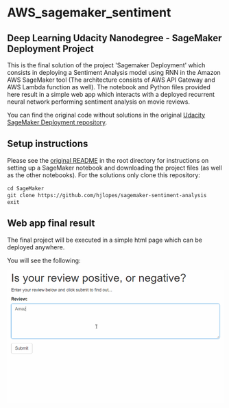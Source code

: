 # AWS_sagemaker_sentiment

## Deep Learning Udacity Nanodegree - SageMaker Deployment Project


This is the final solution of the project 'Sagemaker Deployment' which consists in deploying a Sentiment Analysis model using RNN in the Amazon AWS SageMaker tool (The architecture consists of AWS API Gateway and AWS Lambda function as well). The notebook and Python files provided here result in a simple web app which interacts with a deployed recurrent neural network performing sentiment analysis on movie reviews.  

You can find the original code without solutions in the original [Udacity SageMaker Deployment repository](https://github.com/udacity/sagemaker-deployment).

## Setup instructions
Please see the [original README](https://github.com/udacity/sagemaker-deployment/tree/master/README.md) in the root directory for instructions on setting up a SageMaker notebook and downloading the project files (as well as the other notebooks). For the solutions only clone this repository:

```
cd SageMaker
git clone https://github.com/hjlopes/sagemaker-sentiment-analysis
exit
```

## Web app final result

The final project will be executed in a simple html page which can be deployed anywhere. 

You will see the following:

![Web app example](./webapp.gif) 
